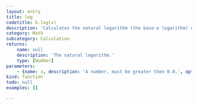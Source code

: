 ```yaml
---
layout: entry
title: log
codetitle: b.log(x)
description: 'Calculates the natural logarithm (the base-e logarithm) of a number. This function expects the values greater than 0.0.'
category: Math
subcategory: Calculation
returns:
    name: null
    description: 'The natural logarithm.'
    type: [Number]
parameters:
    - {name: x, description: 'A number, must be greater then 0.0.', optional: false, type: [Number]}
kind: function
todo: null
examples: []

---
```

